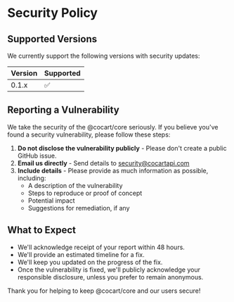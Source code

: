 # Security Policy

## Supported Versions

We currently support the following versions with security updates:

| Version | Supported          |
| ------- | ------------------ |
| 0.1.x   | :white_check_mark: |

## Reporting a Vulnerability

We take the security of the @cocart/core seriously. If you believe you've found a security vulnerability, please follow these steps:

1. **Do not disclose the vulnerability publicly** - Please don't create a public GitHub issue.
2. **Email us directly** - Send details to security@cocartapi.com
3. **Include details** - Please provide as much information as possible, including:
   - A description of the vulnerability
   - Steps to reproduce or proof of concept
   - Potential impact
   - Suggestions for remediation, if any

## What to Expect

- We'll acknowledge receipt of your report within 48 hours.
- We'll provide an estimated timeline for a fix.
- We'll keep you updated on the progress of the fix.
- Once the vulnerability is fixed, we'll publicly acknowledge your responsible disclosure, unless you prefer to remain anonymous.

Thank you for helping to keep @cocart/core and our users secure!
